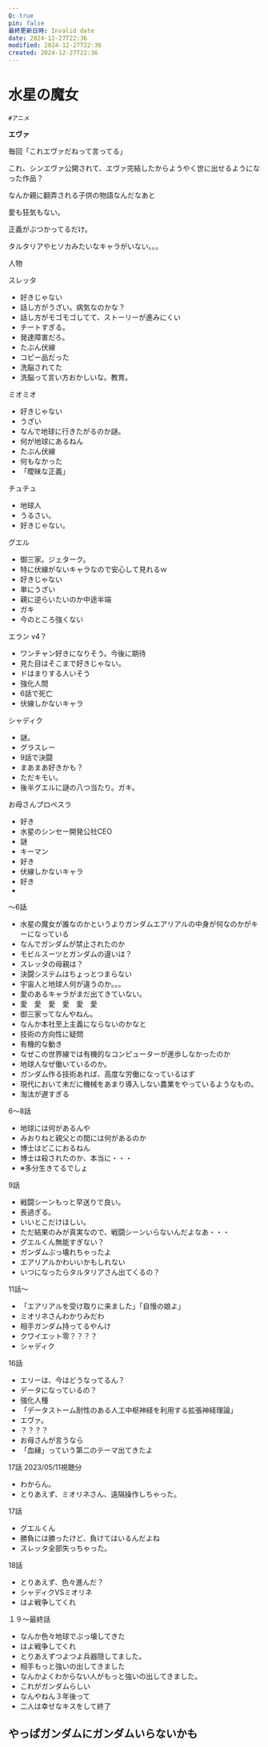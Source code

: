 ```yaml
---
Q: true
pin: false
最終更新日時: Invalid date
date: 2024-12-27T22:36
modified: 2024-12-27T22:36
created: 2024-12-27T22:36
---
```

# 水星の魔女

`#アニメ`

**エヴァ**

毎回「これエヴァだねって言ってる」

これ、シンエヴァ公開されて、エヴァ完結したからようやく世に出せるようになった作品？

なんか親に翻弄される子供の物語なんだなあと

愛も狂気もない。

正義がぶつかってるだけ。

タルタリアやヒソカみたいなキャラがいない。。。

人物

スレッタ

- 好きじゃない  
- 話し方がうざい。病気なのかな？  
- 話し方がモゴモゴしてて、ストーリーが進みにくい  
- チートすぎる。  
- 発達障害だろ。  
- たぶん伏線  
- コピー品だった  
- 洗脳されてた  
- 洗脳って言い方おかしいな。教育。  

ミオミオ

- 好きじゃない  
- うざい  
- なんで地球に行きたがるのか謎。  
- 何が地球にあるねん  
- たぶん伏線  
- 何もなかった  
- 「曖昧な正義」  

チュチュ

- 地球人  
- うるさい。  
- 好きじゃない。  

グエル

- 御三家。ジェターク。  
- 特に伏線がないキャラなので安心して見れるｗ  
- 好きじゃない  
- 単にうざい  
- 親に逆らいたいのか中途半端  
- ガキ  
- 今のところ強くない  

エラン v4？

- ワンチャン好きになりそう。今後に期待  
- 見た目はそこまで好きじゃない。  
- ドはまりする人いそう  
- 強化人間  
- 6話で死亡  
- 伏線しかないキャラ  

シャディク

- 謎。  
- グラスレー  
- 9話で決闘  
- まあまあ好きかも？  
- ただキモい。  
- 後半グエルに謎の八つ当たり。ガキ。  

お母さんプロペスラ

- 好き  
- 水星のシンセー開発公社CEO  
- 謎  
- キーマン  
- 好き  
- 伏線しかないキャラ  
- 好き  
-  

～6話

- 水星の魔女が誰なのかというよりガンダムエアリアルの中身が何なのかがキーになっている  
- なんでガンダムが禁止されたのか  
- モビルスーツとガンダムの違いは？  
- スレッタの母親は？  
- 決闘システムはちょっとつまらない  
- 宇宙人と地球人何が違うのか。。。  
- 愛のあるキャラがまだ出てきていない。  
- 愛　愛　愛　愛　愛　愛  
- 御三家ってなんやねん。  
- なんか本社至上主義にならないのかなと  
- 技術の方向性に疑問  
- 有機的な動き  
- なぜこの世界線では有機的なコンピューターが進歩しなかったのか  
- 地球人なぜ働いているのか。  
- ガンダム作る技術あれば、高度な労働になっているはず  
- 現代において未だに機械をあまり導入しない農業をやっているようなもの。  
- 淘汰が遅すぎる  

6～8話

- 地球には何があるんや  
- みおりねと親父との間には何があるのか  
- 博士はどこにおるねん  
- 博士は殺されたのか、本当に・・・  
- ※多分生きてるでしょ  

9話

- 戦闘シーンもっと早送りで良い。  
- 長過ぎる。  
- いいとこだけほしい。  
- ただ結果のみが真実なので、戦闘シーンいらないんだよなあ・・・  
- グエルくん無能すぎない？  
- ガンダムぶっ壊れちゃったよ  
- エアリアルかわいいかもしれない  
- いつになったらタルタリアさん出てくるの？  

11話～

- 「エアリアルを受け取りに来ました」「自慢の娘よ」  
- ミオリネさんわかりみだわ  
- 相手ガンダム持ってるやんけ  
- クワイエット零？？？？  
- シャディク  

16話

- エリーは、今はどうなってるん？  
- データになっているの？  
- 強化人種  
- 「データストーム耐性のある人工中枢神経を利用する拡張神経理論」  
- エヴァ。  
- ？？？？  
- お母さんが言うなら  
- 「血縁」っていう第二のテーマ出てきたよ  

17話 2023/05/11視聴分  
- わからん。  
- とりあえず、ミオリネさん、遠隔操作しちゃった。  

17話

- グエルくん  
- 勝負には勝ったけど、負けてはいるんだよね  
- スレッタ全部失っちゃった。  

18話

- とりあえず、色々進んだ？  
- シャディクVSミオリネ  
- はよ戦争してくれ  

１９～最終話

- なんか色々地球でぶっ壊してきた  
- はよ戦争してくれ  
- とりあえずつよつよ兵器隠してました。  
- 相手もっと強いの出してきました  
- なんかよくわからない人がもっと強いの出してきました。  
- これがガンダムらしい  
- なんやねん３年後って  
- 二人は幸せなキスをして終了  

## やっぱガンダムにガンダムいらないかも